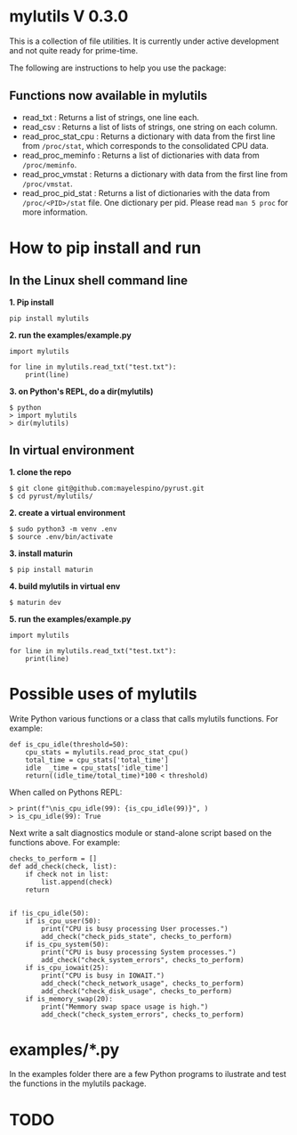 # mylutils V 0.3.0

This is a collection of file utilities. It is currently under active development and not quite ready for prime-time.

The following are instructions to help you use the package:

 ## Functions now available in mylutils

- read_txt : Returns a list of strings, one line each.
- read_csv : Returns a list of lists of strings, one string on each column.
- read_proc_stat_cpu : Returns a dictionary with data from the first line from ```/proc/stat```, which corresponds to the consolidated CPU data.
- read_proc_meminfo : Returns a list of dictionaries with data from ```/proc/meminfo```.
- read_proc_vmstat : Returns a dictionary with data from the first line from ```/proc/vmstat```.
- read_proc_pid_stat : Returns a list of dictionaries with the data from  ```/proc/<PID>/stat``` file. One dictionary per pid.  Please read ```man 5 proc``` for more information.


# How to pip install and run

## In the Linux shell command line

__1. Pip install__

```
pip install mylutils
```

__2. run the examples/example.py__

```
import mylutils

for line in mylutils.read_txt("test.txt"):
    print(line)

```

__3. on Python's REPL, do a dir(mylutils)__

```
$ python
> import mylutils
> dir(mylutils)
```

## In virtual environment

__1. clone the repo__

```
$ git clone git@github.com:mayelespino/pyrust.git
$ cd pyrust/mylutils/
```

__2. create a virtual environment__ 

```
$ sudo python3 -m venv .env
$ source .env/bin/activate
```

__3. install maturin__

```
$ pip install maturin
```

__4. build mylutils in virtual env__

```
$ maturin dev
```

__5. run the examples/example.py__

```
import mylutils

for line in mylutils.read_txt("test.txt"):
    print(line)

```

# Possible uses of mylutils

Write Python various functions or a class that calls mylutils functions. For example:

```
def is_cpu_idle(threshold=50):
    cpu_stats = mylutils.read_proc_stat_cpu()
    total_time = cpu_stats['total_time']
    idle  _time = cpu_stats['idle_time']
    return((idle_time/total_time)*100 < threshold)
```

When called on Pythons REPL:

```
> print(f"\nis_cpu_idle(99): {is_cpu_idle(99)}", )
> is_cpu_idle(99): True
```

Next write a salt diagnostics module or stand-alone script based on the functions above. For example:

```
checks_to_perform = []
def add_check(check, list):
    if check not in list:
        list.append(check)
    return


if !is_cpu_idle(50):
    if is_cpu_user(50):
        print("CPU is busy processing User processes.")
        add_check("check_pids_state", checks_to_perform)
    if is_cpu_system(50):
        print("CPU is busy processing System processes.")
        add_check("check_system_errors", checks_to_perform)
    if is_cpu_iowait(25):
        print("CPU is busy in IOWAIT.")
        add_check("check_network_usage", checks_to_perform)
        add_check("check_disk_usage", checks_to_perform)
    if is_memory_swap(20):
        print("Memmory swap space usage is high.")
        add_check("check_system_errors", checks_to_perform)

```
# examples/*.py 

In the examples folder there are a few Python programs to ilustrate and test the functions in the mylutils package.

# TODO
